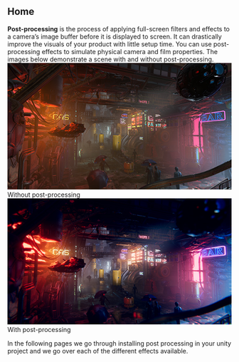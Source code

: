  
## Home 
 **Post-processing** is the process of applying full-screen filters and effects to a camera’s image buffer before it is displayed to screen. It can drastically improve the visuals of your product with little setup time. 
 You can use post-processing effects to simulate physical camera and film properties. 
 The images below demonstrate a scene with and without post-processing. 
 ![](Images/home-before_5c46f1e9b5df3b0ec8275c65.png) Without post-processing 
 ![](Images/home-after_5c46f1e9b5df3b0ec8275c68.png) With post-processing 
 
 In the following pages we go through installing post processing in your unity project and we go over each of the different effects available.